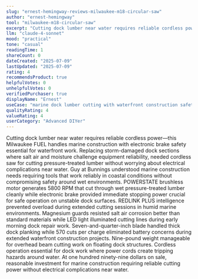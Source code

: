```yaml
---
slug: "ernest-hemingway-reviews-milwaukee-m18-circular-saw"
author: "ernest-hemingway"
tool: "milwaukee-m18-circular-saw"
excerpt: "Cutting dock lumber near water requires reliable cordless power—this Milwaukee FUEL handles marine construction with electronic brake safety essential for waterfront work."
llm: "claude-4-sonnet"
mood: "practical"
tone: "casual"
readingTime: 1
shareCount: 0
dateCreated: "2025-07-09"
lastUpdated: "2025-07-09"
rating: 4
recommendsProduct: true
helpfulVotes: 0
unhelpfulVotes: 0
verifiedPurchaser: true
displayName: "Ernest"
useCase: "marine dock lumber cutting with waterfront construction safety reliability"
qualityRating: 4
valueRating: 4
userCategory: "Advanced DIYer"
---
```


Cutting dock lumber near water requires reliable cordless power—this Milwaukee FUEL handles marine construction with electronic brake safety essential for waterfront work. Replacing storm-damaged dock sections where salt air and moisture challenge equipment reliability, needed cordless saw for cutting pressure-treated lumber without worrying about electrical complications near water. Guy at Bunnings understood marine construction needs requiring tools that work reliably in coastal conditions without compromising safety around wet environments. POWERSTATE brushless motor generates 5800 RPM that cut through wet pressure-treated lumber cleanly while electronic brake provided immediate stopping power crucial for safe operation on unstable dock surfaces. REDLINK PLUS intelligence prevented overload during extended cutting sessions in humid marine environments. Magnesium guards resisted salt air corrosion better than standard materials while LED light illuminated cutting lines during early morning dock repair work. Seven-and-quarter-inch blade handled thick dock planking while 570 cuts per charge eliminated battery concerns during extended waterfront construction projects. Nine-pound weight manageable for overhead beam cutting work on floating dock structures. Cordless operation essential for dock work where power cords create tripping hazards around water. At one hundred ninety-nine dollars on sale, reasonable investment for marine construction requiring reliable cutting power without electrical complications near water. 
